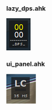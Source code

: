 ### lazy_dps.ahk

![lazy_dps_png](https://github.com/zero-src/technical_content/blob/master/ahk/warframe/png/lazy_dps.png?raw=true)

### ui_panel.ahk
![ui_panel_png](https://github.com/zero-src/technical_content/blob/master/ahk/warframe/png/ui_panel.png?raw=true)